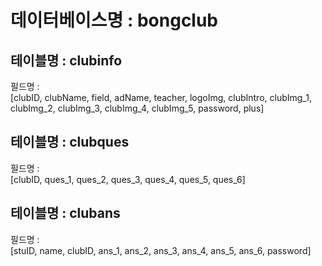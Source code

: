 <h1>데이터베이스명 : bongclub</h1>

<h2>테이블명 : clubinfo</h2>
필드명 : <br>[clubID, clubName, field, adName, teacher, logoImg, clubIntro, clubImg_1, clubImg_2, clubImg_3, clubImg_4, clubImg_5, password, plus]

<h2>테이블명 : clubques</h2>
필드명 : <br>[clubID, ques_1, ques_2, ques_3, ques_4, ques_5, ques_6]

<h2>테이블명 : clubans</h2>
필드명 : <br>[stuID, name, clubID, ans_1, ans_2, ans_3, ans_4, ans_5, ans_6, password]

